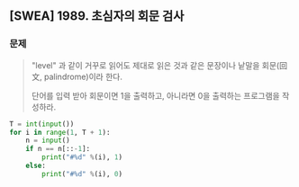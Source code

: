 ## [SWEA] 1989. 초심자의 회문 검사

### 문제

> "level" 과 같이 거꾸로 읽어도 제대로 읽은 것과 같은 문장이나 낱말을 회문(回文, palindrome)이라 한다.
>
> 단어를 입력 받아 회문이면 1을 출력하고, 아니라면 0을 출력하는 프로그램을 작성하라.

```python
T = int(input())
for i in range(1, T + 1):
    n = input()
    if n == n[::-1]:
    	print("#%d" %(i), 1)
    else:
        print("#%d" %(i), 0)
```
